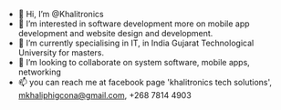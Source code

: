 - 👋 Hi, I’m @Khalitronics
- 👀 I’m interested in software development more on mobile app development and website design and development.
- 🌱 I’m currently specialising in IT, in India Gujarat Technological University for masters.
- 💞️ I’m looking to collaborate on system software, mobile apps, networking 
- 📫 you can reach me at facebook page 'khalitronics tech solutions', mkhaliphigcona@gmail.com, +268 7814 4903

<!---
Khalitronics/Khalitronics is a ✨ ICT company in eswatini ✨ one of the leading ICT solution in the country by far. `README.md` . We are looking forward to expand our dirvesity to more countries.
You can click the Preview link to take a look at your changes.
--->
